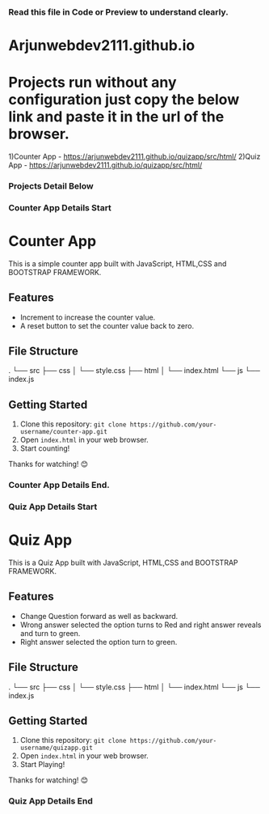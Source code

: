 ### Read this file in Code or Preview to understand clearly.
# Arjunwebdev2111.github.io

# Projects run without any configuration just copy the below link and paste it in the url of the browser.
1)Counter App - https://arjunwebdev2111.github.io/quizapp/src/html/
2)Quiz App - https://arjunwebdev2111.github.io/quizapp/src/html/

### Projects Detail Below

### Counter App Details Start
# Counter App

This is a simple counter app built with JavaScript, HTML,CSS and BOOTSTRAP FRAMEWORK.

## Features

- Increment to increase the counter value.
- A reset button to set the counter value back to zero.

## File Structure
.
└── src
    ├── css
    │   └── style.css
    ├── html
    │   └── index.html
    └── js
        └── index.js

## Getting Started

1. Clone this repository: `git clone https://github.com/your-username/counter-app.git`
2. Open `index.html` in your web browser.
3. Start counting!


Thanks for watching! 😊

### Counter App Details End.

### Quiz App Details Start

# Quiz App

This is a Quiz App built with JavaScript, HTML,CSS and BOOTSTRAP FRAMEWORK.

## Features

- Change Question forward as well as backward.
- Wrong answer selected the option turns to Red and right answer reveals and turn to green.
- Right answer selected the option turn to green.
## File Structure
.
└── src
    ├── css
    │   └── style.css
    ├── html
    │   └── index.html
    └── js
        └── index.js

## Getting Started

1. Clone this repository: `git clone https://github.com/your-username/quizapp.git`
2. Open `index.html` in your web browser.
3. Start Playing!


Thanks for watching! 😊
### Quiz App Details End
